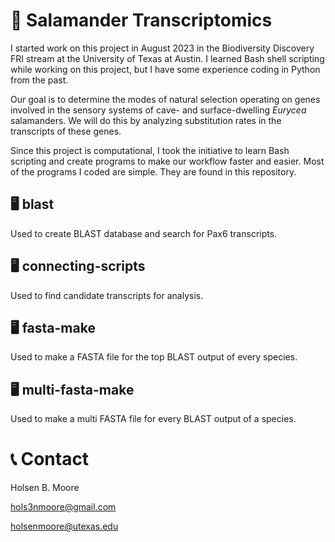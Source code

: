 # 🧬 Salamander Transcriptomics
I started work on this project in August 2023 in the Biodiversity Discovery FRI
stream at the University of Texas at Austin. I learned Bash shell scripting
while working on this project, but I have some experience coding in Python from
the past.

Our goal is to determine the modes of natural selection operating on genes
involved in the sensory systems of cave- and surface-dwelling _Eurycea_
salamanders. We will do this by analyzing substitution rates in the transcripts
of these genes. 

Since this project is computational, I took the initiative to learn Bash
scripting and create programs to make our workflow faster and easier. Most of
the programs I coded are simple. They are found in this repository. 

## 🖥️ blast
Used to create BLAST database and search for Pax6 transcripts.

## 🖥️ connecting-scripts
Used to find candidate transcripts for analysis.

## 🖥️ fasta-make
Used to make a FASTA file for the top BLAST output of every species.

## 🖥️ multi-fasta-make
Used to make a multi FASTA file for every BLAST output of a species.

# 📞 Contact
Holsen B. Moore

hols3nmoore@gmail.com

holsenmoore@utexas.edu

